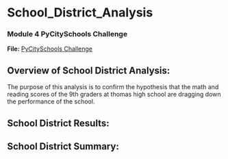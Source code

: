 # School_District_Analysis
 
### Module 4 PyCitySchools Challenge 
**File:** [PyCitySchools Challenge](PyCitySchools_Challenge.ipynb)

## Overview of School District Analysis:
The purpose of this analysis is to confirm the hypothesis that the math and reading scores of the 9th graders at thomas high school are dragging down the performance of the school.

## School District Results:

## School District Summary: